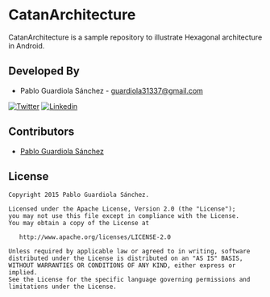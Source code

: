 CatanArchitecture
====

CatanArchitecture is a sample repository to illustrate Hexagonal architecture in Android.

Developed By
------------

* Pablo Guardiola Sánchez - <guardiola31337@gmail.com>

[![Twitter](http://pguardiola.com/images/twitter-logo.png)](https://twitter.com/Guardiola31337 "Follow me on Twitter")
[![Linkedin](http://pguardiola.com/images/linkedin-logo.png)](https://es.linkedin.com/in/pabloguardiola "Add me to Linkedin")

Contributors
------------

* [Pablo Guardiola Sánchez][1]

License
-------

    Copyright 2015 Pablo Guardiola Sánchez.

    Licensed under the Apache License, Version 2.0 (the "License");
    you may not use this file except in compliance with the License.
    You may obtain a copy of the License at

       http://www.apache.org/licenses/LICENSE-2.0

    Unless required by applicable law or agreed to in writing, software
    distributed under the License is distributed on an "AS IS" BASIS,
    WITHOUT WARRANTIES OR CONDITIONS OF ANY KIND, either express or implied.
    See the License for the specific language governing permissions and
    limitations under the License.

[1]: https://github.com/Guardiola31337
